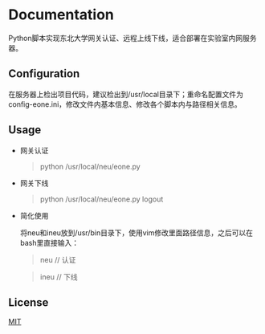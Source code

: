 # Documentation

Python脚本实现东北大学网关认证、远程上线下线，适合部署在实验室内网服务器。

## Configuration

在服务器上检出项目代码，建议检出到/usr/local目录下；重命名配置文件为config-eone.ini，修改文件内基本信息、修改各个脚本内与路径相关信息。

## Usage

* 网关认证

    > python /usr/local/neu/eone.py

* 网关下线

    > python /usr/local/neu/eone.py logout
    
* 简化使用

    将neu和ineu放到/usr/bin目录下，使用vim修改里面路径信息，之后可以在bash里直接输入：
    
    > neu // 认证
    
    > ineu // 下线

## License

[MIT](http://opensource.org/licenses/MIT)


